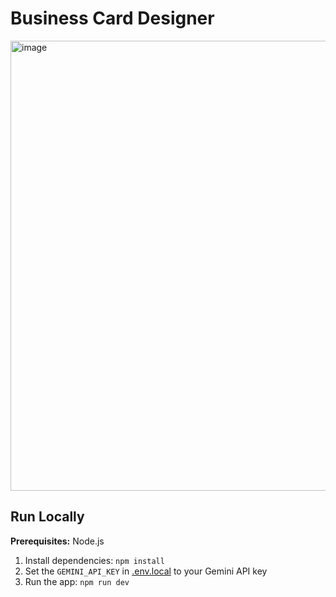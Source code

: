 # Business Card Designer

<img width="1280" height="720" alt="image" src="https://github.com/user-attachments/assets/d58872b1-fb62-4d8e-98f6-4043b303ad6b" />

## Run Locally

**Prerequisites:**  Node.js


1. Install dependencies:
   `npm install`
2. Set the `GEMINI_API_KEY` in [.env.local](.env.local) to your Gemini API key
3. Run the app:
   `npm run dev`
